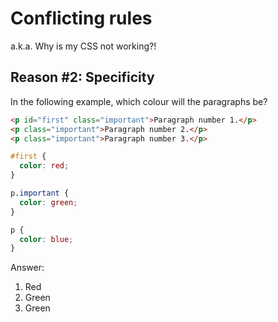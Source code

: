 # Conflicting rules

a.k.a. Why is my CSS not working?!

## Reason #2: Specificity

In the following example, which colour will the paragraphs be?

```html
<p id="first" class="important">Paragraph number 1.</p>
<p class="important">Paragraph number 2.</p>
<p class="important">Paragraph number 3.</p>
```


```css
#first {
  color: red;
}

p.important {
  color: green;
}

p {
  color: blue;
}
```

Answer:
1. Red
2. Green
3. Green
